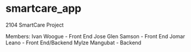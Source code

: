 # smartcare_app
2104 SmartCare Project

Members:
Ivan Woogue - Front End
Jose Glen Samson - Front End
Jomar Leano - Front End/Backend
Mylze Mangubat - Backend